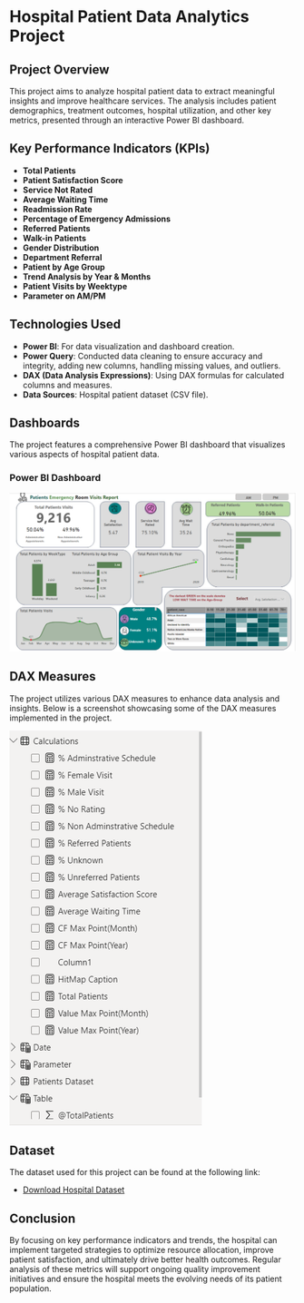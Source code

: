 # Hospital Patient Data Analytics Project

## Project Overview
This project aims to analyze hospital patient data to extract meaningful insights and improve healthcare services. The analysis includes patient demographics, treatment outcomes, hospital utilization, and other key metrics, presented through an interactive Power BI dashboard.

## Key Performance Indicators (KPIs)
- **Total Patients**
- **Patient Satisfaction Score**
- **Service Not Rated**
- **Average Waiting Time**
- **Readmission Rate**
- **Percentage of Emergency Admissions**
- **Referred Patients**
- **Walk-in Patients**
- **Gender Distribution**
- **Department Referral**
- **Patient by Age Group**
- **Trend Analysis by Year & Months**
- **Patient Visits by Weektype**
- **Parameter on AM/PM**

## Technologies Used
- **Power BI**: For data visualization and dashboard creation.
- **Power Query**: Conducted data cleaning to ensure accuracy and integrity, adding new columns, handling missing values, and outliers.
- **DAX (Data Analysis Expressions)**: Using DAX formulas for calculated columns and measures.
- **Data Sources**: Hospital patient dataset (CSV file).

## Dashboards
The project features a comprehensive Power BI dashboard that visualizes various aspects of hospital patient data. 

### Power BI Dashboard
![View Power BI Dashboard](https://github.com/Samikhya-Sahoo/Hospital-Patient-Data-Analytics-Project/blob/main/POWER%20BI%20HOSPITAL%20DASHBOARD.png)

## DAX Measures
The project utilizes various DAX measures to enhance data analysis and insights. Below is a screenshot showcasing some of the DAX measures implemented in the project.

![View DAX Measures](https://github.com/Samikhya-Sahoo/Hospital-Patient-Data-Analytics-Project/blob/main/DAX%20Measures.png)

## Dataset
The dataset used for this project can be found at the following link:
- [Download Hospital Dataset](https://github.com/Samikhya-Sahoo/Hospital-Patient-Data-Analytics-Project/blob/main/Hospital%20Dataset.csv)

## Conclusion
By focusing on key performance indicators and trends, the hospital can implement targeted strategies to optimize resource allocation, improve patient satisfaction, and ultimately drive better health outcomes. Regular analysis of these metrics will support ongoing quality improvement initiatives and ensure the hospital meets the evolving needs of its patient population.
